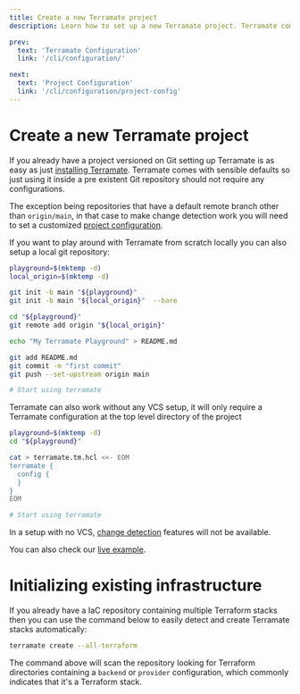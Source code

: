 ```yaml
---
title: Create a new Terramate project
description: Learn how to set up a new Terramate project. Terramate comes with sensible defaults so just using it inside a pre existent Git repository should not require any configurations.

prev:
  text: 'Terramate Configuration'
  link: '/cli/configuration/'

next:
  text: 'Project Configuration'
  link: '/cli/configuration/project-config'
---
```


# Create a new Terramate project

If you already have a project versioned on Git setting up
Terramate is as easy as just [installing Terramate](./../installation.md).
Terramate comes with sensible defaults so just using it inside a pre existent
Git repository should not require any configurations.

The exception being repositories that have a default remote branch
other than `origin/main`, in that case to make change detection work you will
need to set a customized [project configuration](project-config.md).

If you want to play around with Terramate from scratch locally you can also
setup a local git repository:

```sh
playground=$(mktemp -d)
local_origin=$(mktemp -d)

git init -b main "${playground}"
git init -b main "${local_origin}"  --bare

cd "${playground}"
git remote add origin "${local_origin}"

echo "My Terramate Playground" > README.md

git add README.md
git commit -m "first commit"
git push --set-upstream origin main

# Start using terramate
```

Terramate can also work without any VCS setup, it will only require
a Terramate configuration at the top level directory of the project

```sh
playground=$(mktemp -d)
cd "${playground}"

cat > terramate.tm.hcl <<- EOM
terramate {
  config {
  }
}
EOM

# Start using terramate
```

In a setup with no VCS, [change detection](../change-detection/index.md) features will not be available.

You can also check our [live example](https://github.com/terramate-io/terramate-example-code-generation).

# Initializing existing infrastructure

If you already have a IaC repository containing multiple Terraform stacks then
you can use the command below to easily detect and create Terramate stacks automatically:

```bash
terramate create --all-terraform
```

The command above will scan the repository looking for Terraform directories
containing a `backend` or `provider` configuration, which commonly indicates that
it's a Terraform stack.

